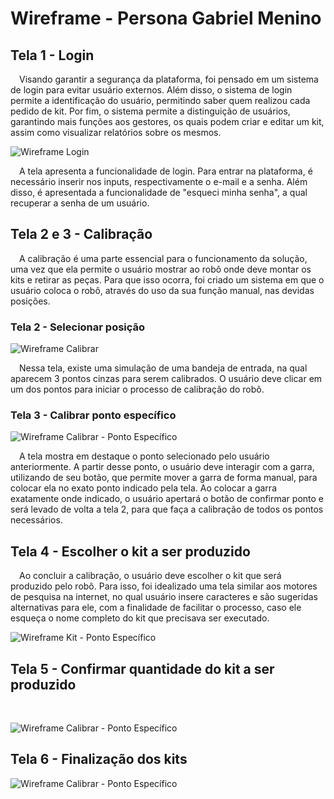 # Wireframe - Persona Gabriel Menino

## Tela 1 - Login 

&emsp;Visando garantir a segurança da plataforma, foi pensado em um sistema de login para evitar usuário externos. Além disso, o sistema de login permite a identificação do usuário, permitindo saber quem realizou cada pedido de kit. Por fim, o sistema permite a distinguição de usuários, garantindo mais funções aos gestores, os quais podem criar e editar um kit, assim como visualizar relatórios sobre os mesmos.

![Wireframe Login](/img/wireframe-login-email.png)

&emsp;A tela apresenta a funcionalidade de login. Para entrar na plataforma, é necessário inserir nos inputs, respectivamente o e-mail e a senha. Além disso, é apresentada a funcionalidade de "esqueci minha senha", a qual recuperar a senha de um usuário.  

## Tela 2 e 3 - Calibração

&emsp;A calibração é uma parte essencial para o funcionamento da solução, uma vez que ela permite o usuário mostrar ao robô onde deve montar os kits e retirar as peças. Para que isso ocorra, foi criado um sistema em que o usuário coloca o robô, através do uso da sua função manual, nas devidas posições.  

### Tela 2 - Selecionar posição

![Wireframe Calibrar](/img/wireframe-calibrar.png)

&emsp;Nessa tela, existe uma simulação de uma bandeja de entrada, na qual aparecem 3 pontos cinzas para serem calibrados. O usuário deve clicar em um dos pontos para iniciar o processo de calibração do robô.

### Tela 3 - Calibrar ponto específico

![Wireframe Calibrar - Ponto Específico](/img/wireframe-calibrar-especifico.png)

&emsp;A tela mostra em destaque o ponto selecionado pelo usuário anteriormente. A partir desse ponto, o usuário deve interagir com a garra, utilizando de seu botão, que permite mover a garra de forma manual, para colocar ela no exato ponto indicado pela tela. Ao colocar a garra exatamente onde indicado, o usuário apertará o botão de confirmar ponto e será levado de volta a tela 2, para que faça a calibração de todos os pontos necessários. 

## Tela 4 - Escolher o kit a ser produzido

&emsp;Ao concluir a calibração, o usuário deve escolher o kit que será produzido pelo robô. Para isso, foi idealizado uma tela similar aos motores de pesquisa na internet, no qual usuário insere caracteres e são sugeridas alternativas para ele, com a finalidade de facilitar o processo, caso ele esqueça o nome completo do kit que precisava ser executado.

![Wireframe Kit - Ponto Específico](/img/wireframe-kit.png)

## Tela 5 - Confirmar quantidade do kit a ser produzido

&emsp;

![Wireframe Calibrar - Ponto Específico](/img/wireframe-quantidade.png)

## Tela 6 - Finalização dos kits 

![Wireframe Calibrar - Ponto Específico](/img/wireframe-final-kit.png)
